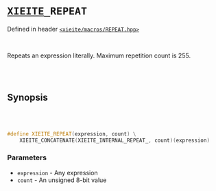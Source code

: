# [`XIEITE`](../../docs/macros.md)`_REPEAT`
Defined in header [`<xieite/macros/REPEAT.hpp>`](../../include/xieite/macros/REPEAT.hpp)

<br/>

Repeats an expression literally. Maximum repetition count is 255.

<br/><br/>

## Synopsis

<br/><br/>

```cpp
#define XIEITE_REPEAT(expression, count) \
	XIEITE_CONCATENATE(XIEITE_INTERNAL_REPEAT_, count)(expression)
```
### Parameters
- `expression` - Any expression
- `count` - An unsigned 8-bit value
